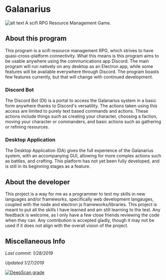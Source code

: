 # Galanarius

![alt text](https://upload.wikimedia.org/wikipedia/commons/thumb/7/7d/LetterG.svg/120px-LetterG.svg.png)
A scifi RPG Resource Management Game.

## About this program

This program is a scifi resource management RPG, which strives to have quasi-cross-platform connectivity.
What this means is this program aims to be usable anywhere using the communications app Discord.
The main program will run natively on any desktop as an Electron app, while some features will
be available everywhere through Discord. The program boasts few features currently,
but that will change with continued development.

### Discord Bot

The Discord Bot (DI) is a portal to access the Galanarius system in a basic form anywhere 
thanks to Discord's versatility. The actions taken using this access are limited to purely text based 
commands and actions. These actions include things such as creating your character, choosing a faction, 
moving your character or commanders, and basic actions such as gathering or refining resources.

### Desktop Application

The Desktop Application (DA) gives the full experience of the Galanarius system, 
with an accompanying GUI, allowing for more complex actions such as battles, and crafting. 
This platform has not yet been fully developed, and is still in its beginning stages as a feature.

## About the developer

This project is a way for me as a programmer to test my skills in new languages and/or frameworks,
specifically web development langauges, coupled with the node and electron js frameworks/libraries.
This project is meant to put all the skills I have learned and am still learning to the test.
Any feedback is welcome, as I only have a few close friends reviewing the code when they can.
Any contribution is accepted gladly, though it may not be used if it does not align with
the overall vision of the project.




## Miscellaneous Info

*Last commit: 1/28/2019*

*Updated 1/27/2019*

[![DeepScan grade](https://deepscan.io/api/teams/7180/projects/9329/branches/119610/badge/grade.svg)](https://deepscan.io/dashboard#view=project&tid=7180&pid=9329&bid=119610)
